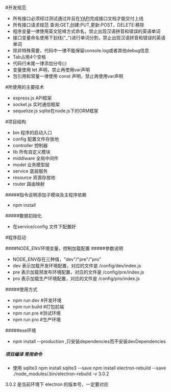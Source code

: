 #开发规范
- 所有接口必须经过测试通过并且在[YAPI](http://yapi.restoplus.cn/)完成接口文档才能交付上线
- 所有接口请求规范 查询:GET,创建:PUT,更新:POST，DELETE:移除
- 程序变量一律使用英文驼峰方式命名，禁止出现汉语拼音和错误的英语单词
- 接口变量命名使用下划线("_")进行单词分割，禁止出现汉语拼音和错误的英语单词
- 除非特殊需要，代码中一律不能保留console.log或者其他debug信息
- Tab占用4个空格
- 代码行末尾一律添加分号(;)
- 变量使用 let 声明，禁止再使用var声明
- 包引用和常量一律使用 const 声明，禁止再使用var声明

#所使用的主要技术
- express.js API框架
- socket.js 实时通信框架
- sequelize.js sqlite在node.js下的ORM框架


#项目结构
- bin 程序的启动入口
- config 配置文件存放地
- controller 控制器
- lib 所有自定义模块
- middlware 全局中间件
- model 业务模型层
- service 底层服务
- resource 资源存放地
- router 路由映射

#####指令说明添加子模块及主程序依赖
- npm install

#####数据初始化
- 在service/config  文件下配置好


#程序启动

####NODE_ENV环境变量，控制加载配置
#####参数说明
- NODE_ENV存在三种值，"dev"/"pre"/"pro"
- dev 表示加载开发环境配置，对应的文件是 /config/dev/index.js
- pre 表示加载预发布环境配置，对应的文件是 /config/pre/index.js
- pro 表示加载生产环境配置，对应的文件是 /config/pro/index.js

#####使用方式
- npm run dev #开发环境
- npm run build #打包前端
- npm run pre #测试环境
- npm run pro #生产环境

#####exe环境
- npm install --production  ,只安装dependencies而不安装devDependencies





##### 项目编译 常用命令
- 使用 sqlite3 
npm install sqlite3 --save
npm install electron-rebuild --save
./node_modules/.bin/electron-rebuild -v 3.0.2

3.0.2 是当前环境下 electron 的版本号，一定要对应


